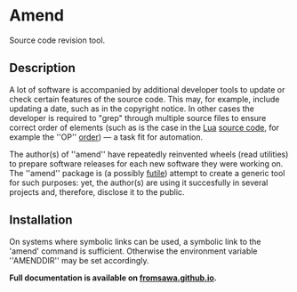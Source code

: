 # Amend 

Source code revision tool.

## Description

A lot of software is accompanied by additional developer tools to update or check
certain features of the source code. This may, for example, include updating a date,
such as in the copyright notice. In other cases the developer is required to "grep"
through multiple source files to ensure correct order of elements (such as is the
case in the [Lua](https://www.lua.org) [source code](https://github.com/lua), for example
the ''OP'' [order](https://github.com/lua/lua/blob/master/lopcodes.h)) — a task fit for
automation.

The author(s) of ''amend'' have repeatedly reinvented wheels (read utilities)
to prepare software releases for each new software they were working on. The ''amend''
package is (a possibly [futile](https://xkcd.com/927/)) attempt to create a generic
tool for such purposes: yet, the author(s) are using it succesfully in several projects
and, therefore, disclose it to the public.

## Installation

On systems where symbolic links can be used, a symbolic link to the 'amend' command
is sufficient. Otherwise the environment variable ''AMENDDIR'' may be set accordingly.

**Full documentation is available on [fromsawa.github.io](https://fromsawa.github.io/amend).**

